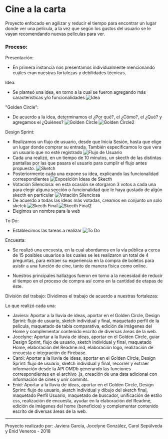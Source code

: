 # Cine a la carta

Proyecto enfocado en agilizar y reducir el tiempo para encontrar un lugar donde ver una película, a la vez que según los gustos del usuario se le vayan recomendando nuevas películas para ver.

### Proceso:
Presentación:
- En primera instancia nos presentamos individualmente mencionando cuáles eran nuestras fortalezas y debilidades técnicas.

Idea:
- Se planteó una idea, en torno a la cual se fueron agregando más características y/o funcionalidades
![Idea](https://i.imgur.com/uQIk9Ci.jpg)

"Golden Circle":
- De acuerdo a la idea, determinamos el ¿Por qué?, el ¿Cómo?, el ¿Qué? y agregamos el ¿Quiénes?
![Golden Circle](https://i.imgur.com/yO19q4P.jpg)
![Golden Circle2](https://i.imgur.com/hpjBf0Z.jpg)

Design Sprint:
- Realizamos un flujo de usuario, desde que Inicia Sesión, hasta que elige un lugar donde comprar su entrada. También especificamos lo que vera un usuario que no esté registrado 
![Flujo de Usuario](https://i.imgur.com/Ml6aBv0.jpg)
- Cada una realizó, en un tiempo de 10 minutos, un skecth de las distintas pantallas por las que pasara el usuario para cumplir el flujo antes propuesto.
![Sketch](https://i.imgur.com/3bzwv1o.jpgb)
- Posteriormente cada una expone su idea, explicando las funcionalidad correspondientes
![Exposición Ideas de Skecth](https://i.imgur.com/eFQDCHd.jpg )
- Votación Silenciosa: en esta ocasión se otorgaron 3 votos a cada una para elegir alguna sección o funcionalidad que le haya gustado de algún skecth en particular
![Votación Silenciosa](https://i.imgur.com/uDJ2u1h.jpg)
- De acuerdo a todas las ideas más votadas, creamos en conjunto un solo sketck
![Skecth Final](https://i.imgur.com/poNcNAH.jpg)
![Skecth Final2](https://i.imgur.com/K7YSyhl.jpg)
- Elegimos un nombre para la web

To Do:
- Establecimos las tareas a realizar
![To Do](https://i.imgur.com/o2y8uA4.jpg)

Encuesta:
- Se realizó una encuesta, en la cual abordamos en la vía pública a cerca de 15 posibles usuarios a los cuales se les realizaron un total de 4 preguntas, para extraer su experiencia en la compra de boletos para asistir a una función de cine, tanto de manera física como online.

- Nuestros principales hallazgos fueron en torno a la necesidad de reducir el tiempo en el proceso de compra así como en la cantidad de etapas de éste.

División del trabajo: 
Dividimos el trabajo de acuerdo a nuestras fortalezas:

Lo que realizó cada una:
- Javiera: Aportar a la lluvia de ideas, aportar en el Golden Circle, Design Sprint: flujo de usuario, sketch individual y final, maquetado perfil de la película, maquetado de tabla comparativa, edición de imágenes del Home y complementar contenido escrito de diversas áreas de la web.
- Jocelyne: Aportar a la lluvia de ideas, aportar en el Golden Circle, guiar Design Sprint, flujo de usuario, sketch individual y final, maquetado Home, elaboración del Readme.md, elaboración logo, realización de encuesta e integración de Firebase.
- Carol: Aportar a la lluvia de ideas, aportar en el Golden Circle, Design Sprint: flujo de usuario, sketch individual y final, recorrer y extraer información desde la API OMDb generando las funciones correspondientes en el archivo .js, creación de una data adicional con información de cines y unir commits. 
- Enid: Aportar a la lluvia de ideas, aportar en el Golden Circle, Design Sprint: flujo de usuario, sketch individual y dibujo del sketch final, maquetado Perfil Usuario, maquetado de buscador, unificación de estilo css, realización de encuesta, ayudar en la elaboración del Readme, edición de imágenes del home (beneficios) y complementar contenido escrito de diversas áreas de la web.


---
Proyecto realizado por: Javiera García, Jocelyne González, Carol Sepúlveda y Enid Veneros - 2018
